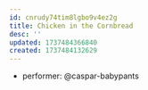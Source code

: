 ```yaml
---
id: cnrudy74tim8lgbo9v4ez2g
title: Chicken in the Cornbread
desc: ''
updated: 1737484366840
created: 1737484132629
---
```


- performer: @caspar-babypants